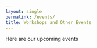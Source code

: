 ```yaml
---
layout: single
permalink: /events/
title: Workshops and Other Events
---
```


Here are our upcoming events
